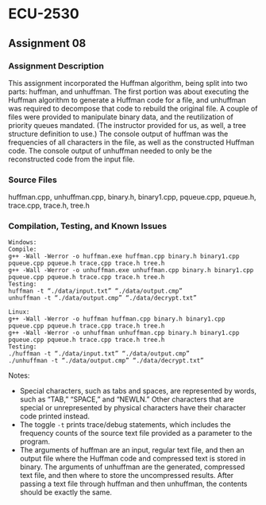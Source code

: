 # ECU-2530

## Assignment 08
### Assignment Description
This assignment incorporated the Huffman algorithm, being split into two parts: huffman, and unhuffman. The first portion was about executing the Huffman algorithm to generate a Huffman code for a file, and unhuffman was required to decompose that code to rebuild the original file. A couple of files were provided to manipulate binary data, and the reutilization of priority queues mandated. (The instructor provided for us, as well, a tree structure definition to use.) The console output of huffman was the frequencies of all characters in the file, as well as the constructed Huffman code. The console output of unhuffman needed to only be the reconstructed code from the input file.
### Source Files
huffman.cpp, unhuffman.cpp, binary.h, binary1.cpp, pqueue.cpp, pqueue.h, trace.cpp, trace.h, tree.h
### Compilation, Testing, and Known Issues
```
Windows:
Compile:
g++ -Wall -Werror -o huffman.exe huffman.cpp binary.h binary1.cpp pqueue.cpp pqueue.h trace.cpp trace.h tree.h
g++ -Wall -Werror -o unhuffman.exe unhuffman.cpp binary.h binary1.cpp pqueue.cpp pqueue.h trace.cpp trace.h tree.h
Testing:
huffman -t “./data/input.txt” “./data/output.cmp”
unhuffman -t “./data/output.cmp” “./data/decrypt.txt”

Linux:
g++ -Wall -Werror -o huffman huffman.cpp binary.h binary1.cpp pqueue.cpp pqueue.h trace.cpp trace.h tree.h
g++ -Wall -Werror -o unhuffman unhuffman.cpp binary.h binary1.cpp pqueue.cpp pqueue.h trace.cpp trace.h tree.h
Testing:
./huffman -t “./data/input.txt” “./data/output.cmp”
./unhuffman -t “./data/output.cmp” “./data/decrypt.txt”
```
Notes:
- Special characters, such as tabs and spaces, are represented by words, such as “TAB,” “SPACE,” and “NEWLN.” Other characters that are special or unrepresented by physical characters have their character code printed instead.
- The toggle `-t` prints trace/debug statements, which includes the frequency counts of the source text file provided as a parameter to the program.
- The arguments of huffman are an input, regular text file, and then an output file where the Huffman code and compressed text is stored in binary. The arguments of unhuffman are the generated, compressed text file, and then where to store the uncompressed results. After passing a text file through huffman and then unhuffman, the contents should be exactly the same.
